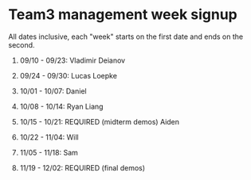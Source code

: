 # Team3 management week signup

All dates inclusive, each "week" starts on the first date and ends on the second.

01. 09/10 - 09/23: Vladimir Deianov

02. 09/24 - 09/30: Lucas Loepke

03. 10/01 - 10/07: Daniel

04. 10/08 - 10/14: Ryan Liang

05. 10/15 - 10/21: REQUIRED (midterm demos) Aiden

06. 10/22 - 11/04: Will

07. 11/05 - 11/18: Sam

08. 11/19 - 12/02: REQUIRED (final demos)
